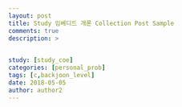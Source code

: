 ```yaml
---
layout: post
title: Study 임베디드 개론 Collection Post Sample
comments: true
description: >
  

study: [study_coe]
categories: [personal_prob]
tags: [c,backjoon_level]
date: 2018-05-05
author: author2
---
```






